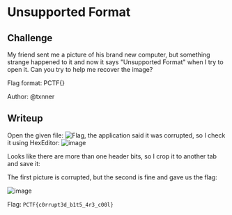 # **Unsupported Format**
## **Challenge**
My friend sent me a picture of his brand new computer, but something strange happened to it and now it says "Unsupported Format" when I try to open it. Can you try to help me recover the image?

Flag format: PCTF{}

Author: @txnner
## **Writeup**
Open the given file: ![Flag](https://github.com/agj1ss/CTF_Write_up/assets/108376735/31c1de30-d990-4596-8825-d52aa35bc007), the application said it was corrupted, so I check it using HexEditor:
![image](https://github.com/agj1ss/CTF_Write_up/assets/108376735/c792940c-9ec6-4763-b9e7-76d56e2147d4)

Looks like there are more than one header bits, so I crop it to another tab and save it:

The first picture is corrupted, but the second is fine and gave us the flag:

![image](https://github.com/agj1ss/CTF_Write_up/assets/108376735/28f7f38a-8372-475f-9a59-c17d865d1633)

Flag: `PCTF{c0rrupt3d_b1t5_4r3_c00l}`

